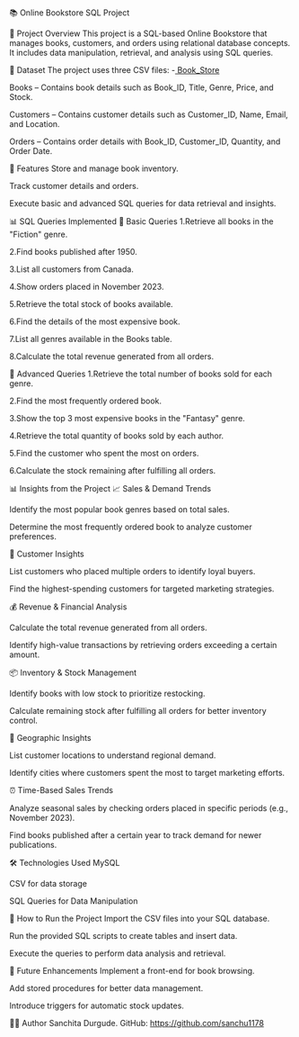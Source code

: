 📚 Online Bookstore SQL Project

📝 Project Overview
This project is a SQL-based Online Bookstore that manages books, customers, and orders using relational database concepts. It includes data manipulation, retrieval, and analysis using SQL queries.

📂 Dataset
The project uses three CSV files:
-<a href = "https://drive.google.com/file/d/1LXUzLBJ-UdzMNdGASvwd_ZCghdZGn6An/view?usp=sharing"> Book_Store </a>

Books – Contains book details such as Book_ID, Title, Genre, Price, and Stock.

Customers – Contains customer details such as Customer_ID, Name, Email, and Location.

Orders – Contains order details with Book_ID, Customer_ID, Quantity, and Order Date.

🔧 Features
Store and manage book inventory.

Track customer details and orders.

Execute basic and advanced SQL queries for data retrieval and insights.

📊 SQL Queries Implemented
🔹 Basic Queries
1.Retrieve all books in the "Fiction" genre.

2.Find books published after 1950.

3.List all customers from Canada.

4.Show orders placed in November 2023.

5.Retrieve the total stock of books available.

6.Find the details of the most expensive book.

7.List all genres available in the Books table.

8.Calculate the total revenue generated from all orders.

🔹 Advanced Queries
1.Retrieve the total number of books sold for each genre.

2.Find the most frequently ordered book.

3.Show the top 3 most expensive books in the "Fantasy" genre.

4.Retrieve the total quantity of books sold by each author.

5.Find the customer who spent the most on orders.

6.Calculate the stock remaining after fulfilling all orders.

📊 Insights from the Project
📈 Sales & Demand Trends

Identify the most popular book genres based on total sales.

Determine the most frequently ordered book to analyze customer preferences.

👥 Customer Insights

List customers who placed multiple orders to identify loyal buyers.

Find the highest-spending customers for targeted marketing strategies.

💰 Revenue & Financial Analysis

Calculate the total revenue generated from all orders.

Identify high-value transactions by retrieving orders exceeding a certain amount.

📦 Inventory & Stock Management

Identify books with low stock to prioritize restocking.

Calculate remaining stock after fulfilling all orders for better inventory control.

📍 Geographic Insights

List customer locations to understand regional demand.

Identify cities where customers spent the most to target marketing efforts.

⏰ Time-Based Sales Trends

Analyze seasonal sales by checking orders placed in specific periods (e.g., November 2023).

Find books published after a certain year to track demand for newer publications.

🛠 Technologies Used
MySQL

CSV for data storage

SQL Queries for Data Manipulation

🚀 How to Run the Project
Import the CSV files into your SQL database.

Run the provided SQL scripts to create tables and insert data.

Execute the queries to perform data analysis and retrieval.

📌 Future Enhancements
Implement a front-end for book browsing.

Add stored procedures for better data management.

Introduce triggers for automatic stock updates.

👨‍💻 Author
Sanchita Durgude. GitHub: https://github.com/sanchu1178
